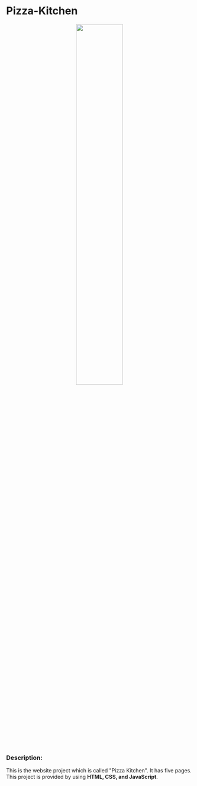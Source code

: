 # Pizza-Kitchen

<div id="header" align="center">
  <img src="https://th.bing.com/th/id/R.7bb7fac530937bb2b7c86cfc3ec27791?rik=VKWSUP%2b%2fKzWUKQ&pid=ImgRaw&r=0" width="50%"/>
</div>

<h3>Description:</h3>
This is the website project which is called "Pizza Kitchen". It has five pages. This project is provided by using <b>HTML, CSS, and JavaScript</b>.
